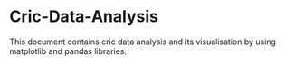 # Cric-Data-Analysis

This document contains cric data analysis and its visualisation by using matplotlib and pandas libraries.
